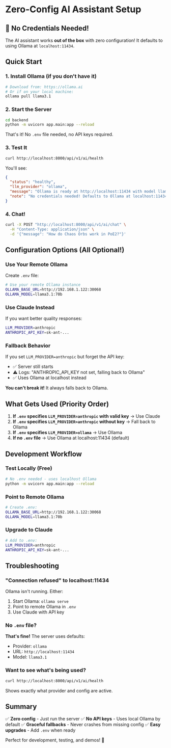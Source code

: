# Zero-Config AI Assistant Setup

## 🎉 No Credentials Needed!

The AI assistant works **out of the box** with zero configuration! It defaults to using Ollama at `localhost:11434`.

## Quick Start

### 1. Install Ollama (if you don't have it)

```bash
# Download from: https://ollama.ai
# Or if on your local machine:
ollama pull llama3.1
```

### 2. Start the Server

```bash
cd backend
python -m uvicorn app.main:app --reload
```

That's it! No `.env` file needed, no API keys required.

### 3. Test It

```bash
curl http://localhost:8000/api/v1/ai/health
```

You'll see:
```json
{
  "status": "healthy",
  "llm_provider": "ollama",
  "message": "Ollama is ready at http://localhost:11434 with model llama3.1",
  "note": "No credentials needed! Defaults to Ollama at localhost:11434"
}
```

### 4. Chat!

```bash
curl -X POST "http://localhost:8000/api/v1/ai/chat" \
  -H "Content-Type: application/json" \
  -d '{"message": "How do Chaos Orbs work in PoE2?"}'
```

## Configuration Options (All Optional!)

### Use Your Remote Ollama

Create `.env` file:
```bash
# Use your remote Ollama instance
OLLAMA_BASE_URL=http://192.168.1.122:30068
OLLAMA_MODEL=llama3.1:70b
```

### Use Claude Instead

If you want better quality responses:
```bash
LLM_PROVIDER=anthropic
ANTHROPIC_API_KEY=sk-ant-...
```

### Fallback Behavior

If you set `LLM_PROVIDER=anthropic` but forget the API key:
- ✅ Server still starts
- ⚠️ Logs: "ANTHROPIC_API_KEY not set, falling back to Ollama"
- ✅ Uses Ollama at localhost instead

**You can't break it!** It always falls back to Ollama.

## What Gets Used (Priority Order)

1. **If `.env` specifies `LLM_PROVIDER=anthropic` with valid key** → Use Claude
2. **If `.env` specifies `LLM_PROVIDER=anthropic` without key** → Fall back to Ollama
3. **If `.env` specifies `LLM_PROVIDER=ollama`** → Use Ollama
4. **If no `.env` file** → Use Ollama at localhost:11434 (default)

## Development Workflow

### Test Locally (Free)
```bash
# No .env needed - uses localhost Ollama
python -m uvicorn app.main:app --reload
```

### Point to Remote Ollama
```bash
# Create .env:
OLLAMA_BASE_URL=http://192.168.1.122:30068
OLLAMA_MODEL=llama3.1:70b
```

### Upgrade to Claude
```bash
# Add to .env:
LLM_PROVIDER=anthropic
ANTHROPIC_API_KEY=sk-ant-...
```

## Troubleshooting

### "Connection refused" to localhost:11434

Ollama isn't running. Either:
1. Start Ollama: `ollama serve`
2. Point to remote Ollama in `.env`
3. Use Claude with API key

### No `.env` file?

**That's fine!** The server uses defaults:
- Provider: `ollama`
- URL: `http://localhost:11434`
- Model: `llama3.1`

### Want to see what's being used?

```bash
curl http://localhost:8000/api/v1/ai/health
```

Shows exactly what provider and config are active.

## Summary

✅ **Zero config** - Just run the server
✅ **No API keys** - Uses local Ollama by default
✅ **Graceful fallbacks** - Never crashes from missing config
✅ **Easy upgrades** - Add `.env` when ready

Perfect for development, testing, and demos! 🚀
